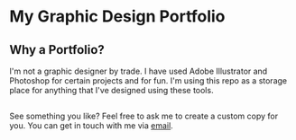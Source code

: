 # My Graphic Design Portfolio

## Why a Portfolio?
I'm not a graphic designer by trade. I have used Adobe Illustrator and Photoshop for certain projects and for fun. I'm using this repo as a storage place for anything that I've designed using these tools. 

##
See something you like? Feel free to ask me to create a custom copy for you. You can get in touch with me via [email](mailto:ryanjames1729@gmail.com).
